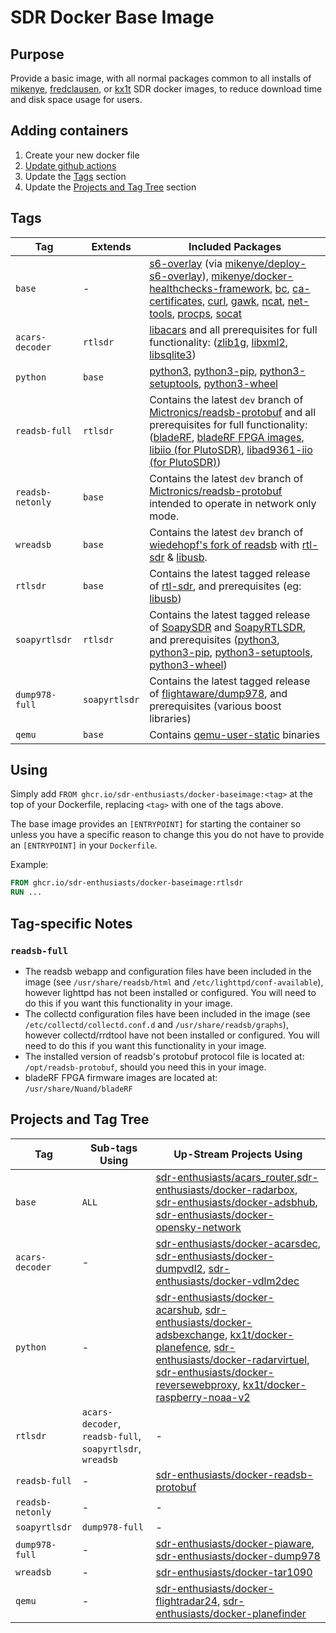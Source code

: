 # SDR Docker Base Image

## Purpose

Provide a basic image, with all normal packages common to all installs of [mikenye][mikenye], [fredclausen][fredclausen], or [kx1t][kx1t] SDR docker images, to reduce download time and disk space usage for users.

## Adding containers

1) Create your new docker file
2) [Update github actions](Add-New-Container-Template.MD)
3) Update the [Tags](#tags) section
4) Update the [Projects and Tag Tree](#Projects-and-Tag-Tree) section

## Tags

| Tag | Extends | Included Packages |
| --- | ------- | ------------------|
| `base` | - | [s6-overlay][s6-overlay] (via [mikenye/deploy-s6-overlay][mikenye/deploy-s6-overlay]), [mikenye/docker-healthchecks-framework][mikenye/docker-healthchecks-framework], [bc][bc], [ca-certificates][ca-certificates], [curl][curl], [gawk][gawk], [ncat][ncat], [net-tools][net-tools], [procps][procps], [socat][socat] |
| `acars-decoder` | `rtlsdr` | [libacars][libacars] and all prerequisites for full functionality: ([zlib1g][zlib1g], [libxml2][libxml2], [libsqlite3][libsqlite3]) |
| `python` | `base` | [python3][python3], [python3-pip][python3-pip], [python3-setuptools][python3-setuptools], [python3-wheel][python3-wheel] |
| `readsb-full` | `rtlsdr` | Contains the latest `dev` branch of [Mictronics/readsb-protobuf] and all prerequisites for full functionality: ([bladeRF][bladeRF], [bladeRF FPGA images][bladeRF FPGA images], [libiio (for PlutoSDR)][libiio], [libad9361-iio (for PlutoSDR)][libad9361-iio]) |
| `readsb-netonly` | `base` | Contains the latest `dev` branch of [Mictronics/readsb-protobuf][Mictronics/readsb-protobuf] intended to operate in network only mode. |
| `wreadsb` | `base` | Contains the latest `dev` branch of [wiedehopf's fork of readsb][wiedehopf/readsb] with [rtl-sdr][rtl-sdr] & [libusb][libusb]. |
| `rtlsdr` | `base` | Contains the latest tagged release of [rtl-sdr][rtl-sdr], and prerequisites (eg: [libusb][libusb]) |
| `soapyrtlsdr` | `rtlsdr` | Contains the latest tagged release of [SoapySDR][SoapySDR] and [SoapyRTLSDR][SoapyRTLSDR], and prerequisites ([python3][python3], [python3-pip][python3-pip], [python3-setuptools][python3-setuptools], [python3-wheel][python3-wheel]) |
| `dump978-full` | `soapyrtlsdr` | Contains the latest tagged release of [flightaware/dump978][flightaware/dump978], and prerequisites (various boost libraries) |
| `qemu` | `base` | Contains [qemu-user-static][qemu-user-static] binaries |

## Using

Simply add `FROM ghcr.io/sdr-enthusiasts/docker-baseimage:<tag>` at the top of your Dockerfile, replacing `<tag>` with one of the tags above.

The base image provides an `[ENTRYPOINT]` for starting the container so unless you have a specific reason to change this you do not have to provide an `[ENTRYPOINT]` in your `Dockerfile`.

Example:

```Dockerfile
FROM ghcr.io/sdr-enthusiasts/docker-baseimage:rtlsdr
RUN ...
```

## Tag-specific Notes

### `readsb-full`

* The readsb webapp and configuration files have been included in the image (see `/usr/share/readsb/html` and `/etc/lighttpd/conf-available`), however lighttpd has not been installed or configured. You will need to do this if you want this functionality in your image.
* The collectd configuration files have been included in the image (see `/etc/collectd/collectd.conf.d` and `/usr/share/readsb/graphs`), however collectd/rrdtool have not been installed or configured. You will need to do this if you want this functionality in your image.
* The installed version of readsb's protobuf protocol file is located at: `/opt/readsb-protobuf`, should you need this in your image.
* bladeRF FPGA firmware images are located at: `/usr/share/Nuand/bladeRF`

## Projects and Tag Tree

| Tag               | Sub-tags Using                 | Up-Stream Projects Using |
| ----------------- | ------------------------------ | ------------------------ |
| `base`            | `ALL`                          | [sdr-enthusiasts/acars_router][acars_router],[sdr-enthusiasts/docker-radarbox][docker-radarbox], [sdr-enthusiasts/docker-adsbhub][docker-adsbhub], [sdr-enthusiasts/docker-opensky-network][docker-opensky-network] |
| `acars-decoder`   | -                              | [sdr-enthusiasts/docker-acarsdec][docker-acarsdec], [sdr-enthusiasts/docker-dumpvdl2][docker-dumpvdl2], [sdr-enthusiasts/docker-vdlm2dec][docker-vdlm2dec] |
| `python`          | -                              | [sdr-enthusiasts/docker-acarshub][docker-acarshub], [sdr-enthusiasts/docker-adsbexchange][docker-adsbexchange], [kx1t/docker-planefence][docker-planefence], [sdr-enthusiasts/docker-radarvirtuel][docker-radarvirtuel], [sdr-enthusiasts/docker-reversewebproxy][docker-reversewebproxy], [kx1t/docker-raspberry-noaa-v2][docker-raspberry-noaa-v2] |
| `rtlsdr`          | `acars-decoder`, `readsb-full`, `soapyrtlsdr`, `wreadsb` | - |
| `readsb-full`     | -                              | [sdr-enthusiasts/docker-readsb-protobuf][docker-readsb-protobuf] |
| `readsb-netonly`  | -                              | - |
| `soapyrtlsdr`     | `dump978-full`                 | - |
| `dump978-full`    | -                              | [sdr-enthusiasts/docker-piaware][docker-piaware], [sdr-enthusiasts/docker-dump978][docker-dump978]  |
| `wreadsb`         | -                              | [sdr-enthusiasts/docker-tar1090][docker-tar1090] |
| `qemu`            | -                              | [sdr-enthusiasts/docker-flightradar24][docker-flightradar24], [sdr-enthusiasts/docker-planefinder][docker-planefinder] |

<!-- links below here -->
[acars_router]: https://github.com/sdr-enthusiasts/acars-router
[bc]: https://packages.debian.org/stable/bc
[bladeRF FPGA images]: https://www.nuand.com/fpga_images/
[bladeRF]: https://github.com/Nuand/bladeRF
[ca-certificates]: https://packages.debian.org/stable/ca-certificates
[curl]: https://packages.debian.org/stable/curl
[docker-acarsdec]: https://github.com/sdr-enthusiasts/docker-acarsdec
[docker-acarshub]: https://github.com/sdr-enthusiasts/docker-acarshub
[docker-adsbexchange]: https://github.com/sdr-enthusiasts/docker-adsbexchange
[docker-adsbhub]: https://github.com/sdr-enthusiasts/docker-adsbhub
[docker-dump978]: https://github.com/sdr-enthusiasts/docker-dump978
[docker-dumpvdl2]: https://github.com/sdr-enthusiasts/docker-dumpvdl2
[docker-flightradar24]: https://github.com/sdr-enthusiasts/docker-flightradar24
[docker-opensky-network]: https://github.com/sdr-enthusiasts/docker-opensky-network
[docker-piaware]: https://github.com/sdr-enthusiasts/docker-piaware
[docker-planefence]: http://github.com/kx1t/docker-planefence
[docker-planefinder]: (https://github.com/sdr-enthusiasts/docker-planefinder)
[docker-radarbox]: https://github.com/sdr-enthusiasts/docker-radarbox
[docker-radarvirtuel]: https://github.com/sdr-enthusiasts/docker-radarvirtuel
[docker-raspberry-noaa-v2]:[https://github.com/kx1t/docker-raspberry-noaa-v2]
[docker-readsb-protobuf]: https://github.com/sdr-enthusiasts/docker-readsb-protobuf
[docker-reversewebproxy]: https://github.com/sdr-enthusiasts/docker-reversewebproxy
[docker-tar1090]: https://github.com/sdr-enthusiasts/docker-tar1090
[docker-vdlm2dec]: https://github.com/sdr-enthusiasts/docker-vdlm2dec
[flightaware/dump978]: https://github.com/flightaware/dump978
[fredclausen]: https://github.com/fredclausen
[gawk]: https://packages.debian.org/stable/gawk
[kx1t]: https://github.com/kx1t/
[libacars]: https://github.com/szpajder/libacars
[libad9361-iio]: https://github.com/analogdevicesinc/libad9361-iio
[libiio]: https://github.com/analogdevicesinc/libiio
[libsqlite3]: https://packages.debian.org/stable/libsqlite3
[libusb]: https://packages.debian.org/stable/libusb-1.0-0
[libxml2]: https://packages.debian.org/stable/libxml2
[Mictronics/readsb-protobuf]: https://github.com/Mictronics/readsb-protobuf
[mikenye]: https://github.com/mikenye/
[mikenye/deploy-s6-overlay]: https://github.com/mikenye/deploy-s6-overlay
[mikenye/docker-healthchecks-framework]: https://github.com/mikenye/docker-healthchecks-framework
[ncat]: https://packages.debian.org/stable/ncat
[net-tools]: https://packages.debian.org/stable/net-tools
[procps]: https://packages.debian.org/stable/procps
[python3-pip]: https://packages.debian.org/stable/python3-pip
[python3-setuptools]: https://packages.debian.org/stable/python3-setuptools
[python3-wheel]: https://packages.debian.org/stable/python3-wheel
[python3]: https://packages.debian.org/stable/python3
[qemu-user-static]: https://packages.debian.org/stable/qemu-user-static
[rtl-sdr]: https://osmocom.org/projects/rtl-sdr/
[s6-overlay]: https://github.com/just-containers/s6-overlay
[SoapyRTLSDR]: https://github.com/pothosware/SoapyRTLSDR
[SoapySDR]: https://github.com/pothosware/SoapySDR
[socat]: https://packages.debian.org/stable/socat
[wiedehopf/readsb]: https://github.com/wiedehopf/readsb
[zlib1g]: https://packages.debian.org/stable/zlib1g
